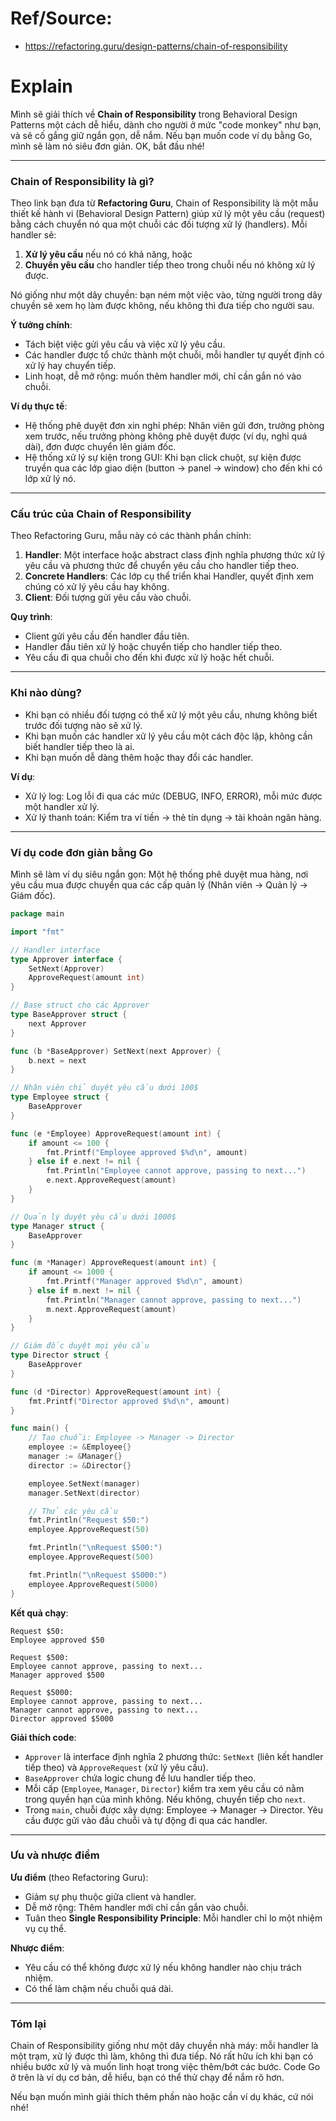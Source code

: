 # Ref/Source: 
- https://refactoring.guru/design-patterns/chain-of-responsibility

# Explain
Mình sẽ giải thích về **Chain of Responsibility** trong Behavioral Design Patterns một cách dễ hiểu, dành cho người ở mức "code monkey" như bạn, và sẽ cố gắng giữ ngắn gọn, dễ nắm. Nếu bạn muốn code ví dụ bằng Go, mình sẽ làm nó siêu đơn giản. OK, bắt đầu nhé!

---

### **Chain of Responsibility là gì?**

Theo link bạn đưa từ **Refactoring Guru**, Chain of Responsibility là một mẫu thiết kế hành vi (Behavioral Design Pattern) giúp xử lý một yêu cầu (request) bằng cách chuyển nó qua một chuỗi các đối tượng xử lý (handlers). Mỗi handler sẽ:

1. **Xử lý yêu cầu** nếu nó có khả năng, hoặc
2. **Chuyển yêu cầu** cho handler tiếp theo trong chuỗi nếu nó không xử lý được.

Nó giống như một dây chuyền: bạn ném một việc vào, từng người trong dây chuyền sẽ xem họ làm được không, nếu không thì đưa tiếp cho người sau.

**Ý tưởng chính**:
- Tách biệt việc gửi yêu cầu và việc xử lý yêu cầu.
- Các handler được tổ chức thành một chuỗi, mỗi handler tự quyết định có xử lý hay chuyển tiếp.
- Linh hoạt, dễ mở rộng: muốn thêm handler mới, chỉ cần gắn nó vào chuỗi.

**Ví dụ thực tế**:
- Hệ thống phê duyệt đơn xin nghỉ phép: Nhân viên gửi đơn, trưởng phòng xem trước, nếu trưởng phòng không phê duyệt được (ví dụ, nghỉ quá dài), đơn được chuyển lên giám đốc.
- Hệ thống xử lý sự kiện trong GUI: Khi bạn click chuột, sự kiện được truyền qua các lớp giao diện (button → panel → window) cho đến khi có lớp xử lý nó.

---

### **Cấu trúc của Chain of Responsibility**

Theo Refactoring Guru, mẫu này có các thành phần chính:
1. **Handler**: Một interface hoặc abstract class định nghĩa phương thức xử lý yêu cầu và phương thức để chuyển yêu cầu cho handler tiếp theo.
2. **Concrete Handlers**: Các lớp cụ thể triển khai Handler, quyết định xem chúng có xử lý yêu cầu hay không.
3. **Client**: Đối tượng gửi yêu cầu vào chuỗi.

**Quy trình**:
- Client gửi yêu cầu đến handler đầu tiên.
- Handler đầu tiên xử lý hoặc chuyển tiếp cho handler tiếp theo.
- Yêu cầu đi qua chuỗi cho đến khi được xử lý hoặc hết chuỗi.

---

### **Khi nào dùng?**
- Khi bạn có nhiều đối tượng có thể xử lý một yêu cầu, nhưng không biết trước đối tượng nào sẽ xử lý.
- Khi bạn muốn các handler xử lý yêu cầu một cách độc lập, không cần biết handler tiếp theo là ai.
- Khi bạn muốn dễ dàng thêm hoặc thay đổi các handler.

**Ví dụ**:
- Xử lý log: Log lỗi đi qua các mức (DEBUG, INFO, ERROR), mỗi mức được một handler xử lý.
- Xử lý thanh toán: Kiểm tra ví tiền → thẻ tín dụng → tài khoản ngân hàng.

---

### **Ví dụ code đơn giản bằng Go**

Mình sẽ làm ví dụ siêu ngắn gọn: Một hệ thống phê duyệt mua hàng, nơi yêu cầu mua được chuyển qua các cấp quản lý (Nhân viên → Quản lý → Giám đốc).

```go
package main

import "fmt"

// Handler interface
type Approver interface {
    SetNext(Approver)
    ApproveRequest(amount int)
}

// Base struct cho các Approver
type BaseApprover struct {
    next Approver
}

func (b *BaseApprover) SetNext(next Approver) {
    b.next = next
}

// Nhân viên chỉ duyệt yêu cầu dưới 100$
type Employee struct {
    BaseApprover
}

func (e *Employee) ApproveRequest(amount int) {
    if amount <= 100 {
        fmt.Printf("Employee approved $%d\n", amount)
    } else if e.next != nil {
        fmt.Println("Employee cannot approve, passing to next...")
        e.next.ApproveRequest(amount)
    }
}

// Quản lý duyệt yêu cầu dưới 1000$
type Manager struct {
    BaseApprover
}

func (m *Manager) ApproveRequest(amount int) {
    if amount <= 1000 {
        fmt.Printf("Manager approved $%d\n", amount)
    } else if m.next != nil {
        fmt.Println("Manager cannot approve, passing to next...")
        m.next.ApproveRequest(amount)
    }
}

// Giám đốc duyệt mọi yêu cầu
type Director struct {
    BaseApprover
}

func (d *Director) ApproveRequest(amount int) {
    fmt.Printf("Director approved $%d\n", amount)
}

func main() {
    // Tạo chuỗi: Employee -> Manager -> Director
    employee := &Employee{}
    manager := &Manager{}
    director := &Director{}

    employee.SetNext(manager)
    manager.SetNext(director)

    // Thử các yêu cầu
    fmt.Println("Request $50:")
    employee.ApproveRequest(50)

    fmt.Println("\nRequest $500:")
    employee.ApproveRequest(500)

    fmt.Println("\nRequest $5000:")
    employee.ApproveRequest(5000)
}
```

**Kết quả chạy**:
```
Request $50:
Employee approved $50

Request $500:
Employee cannot approve, passing to next...
Manager approved $500

Request $5000:
Employee cannot approve, passing to next...
Manager cannot approve, passing to next...
Director approved $5000
```

**Giải thích code**:
- `Approver` là interface định nghĩa 2 phương thức: `SetNext` (liên kết handler tiếp theo) và `ApproveRequest` (xử lý yêu cầu).
- `BaseApprover` chứa logic chung để lưu handler tiếp theo.
- Mỗi cấp (`Employee`, `Manager`, `Director`) kiểm tra xem yêu cầu có nằm trong quyền hạn của mình không. Nếu không, chuyển tiếp cho `next`.
- Trong `main`, chuỗi được xây dựng: Employee → Manager → Director. Yêu cầu được gửi vào đầu chuỗi và tự động đi qua các handler.

---

### **Ưu và nhược điểm**

**Ưu điểm** (theo Refactoring Guru):
- Giảm sự phụ thuộc giữa client và handler.
- Dễ mở rộng: Thêm handler mới chỉ cần gắn vào chuỗi.
- Tuân theo **Single Responsibility Principle**: Mỗi handler chỉ lo một nhiệm vụ cụ thể.

**Nhược điểm**:
- Yêu cầu có thể không được xử lý nếu không handler nào chịu trách nhiệm.
- Có thể làm chậm nếu chuỗi quá dài.

---

### **Tóm lại**
Chain of Responsibility giống như một dây chuyền nhà máy: mỗi handler là một trạm, xử lý được thì làm, không thì đưa tiếp. Nó rất hữu ích khi bạn có nhiều bước xử lý và muốn linh hoạt trong việc thêm/bớt các bước. Code Go ở trên là ví dụ cơ bản, dễ hiểu, bạn có thể thử chạy để nắm rõ hơn.

Nếu bạn muốn mình giải thích thêm phần nào hoặc cần ví dụ khác, cứ nói nhé!